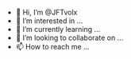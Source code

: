 - 👋 Hi, I’m @JFTvolx
- 👀 I’m interested in ...
- 🌱 I’m currently learning ...
- 💞️ I’m looking to collaborate on ...
- 📫 How to reach me ...

<!---
JFTvolx/JFTvolx is a ✨ special ✨ repository because its `README.md` (this file) appears on your GitHub profile.
You can click the Preview link to take a look at your changes.
--->
